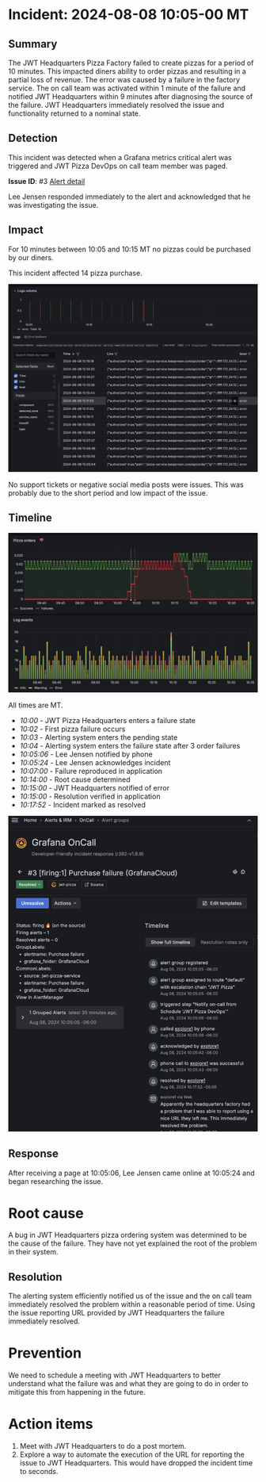 # Incident: 2024-08-08 10:05-00 MT

## Summary

The JWT Headquarters Pizza Factory failed to create pizzas for a period of 10 minutes. This impacted diners ability to order pizzas and resulting in a partial loss of revenue. The error was caused by a failure in the factory service. The on call team was activated within 1 minute of the failure and notified JWT Headquarters within 9 minutes after diagnosing the source of the failure. JWT Headquarters immediately resolved the issue and functionality returned to a nominal state.

## Detection

This incident was detected when a Grafana metrics critical alert was triggered and JWT Pizza DevOps on call team member was paged.

**Issue ID**: #3 [Alert detail](https://explore1.grafana.net/a/grafana-oncall-app/alert-groups/I8AM9U35LUPZB)

Lee Jensen responded immediately to the alert and acknowledged that he was investigating the issue.

## Impact

For 10 minutes between 10:05 and 10:15 MT no pizzas could be purchased by our diners.

This incident affected 14 pizza purchase.

![alt text](logErrors.png)

No support tickets or negative social media posts were issues. This was probably due to the short period and low impact of the issue.

## Timeline

![alt text](timeChart.png)

All times are MT.

- _10:00_ - JWT Pizza Headquarters enters a failure state
- _10:02_ - First pizza failure occurs
- _10:03_ - Alerting system enters the pending state
- _10:04_ - Alerting system enters the failure state after 3 order failures
- _10:05:06_ - Lee Jensen notified by phone
- _10:05:24_ - Lee Jensen acknowledges incident
- _10:07:00_ - Failure reproduced in application
- _10:14:00_ - Root cause determined
- _10:15:00_ - JWT Headquarters notified of error
- _10:15:00_ - Resolution verified in application
- _10:17:52_ - Incident marked as resolved

![alt text](incidentLog.png)

## Response

After receiving a page at 10:05:06, Lee Jensen came online at 10:05:24 and began researching the issue.

# Root cause

A bug in JWT Headquarters pizza ordering system was determined to be the cause of the failure. They have not yet explained the root of the problem in their system.

## Resolution

The alerting system efficiently notified us of the issue and the on call team immediately resolved the problem within a reasonable period of time. Using the issue reporting URL provided by JWT Headquarters the failure immediately resolved.

# Prevention

We need to schedule a meeting with JWT Headquarters to better understand what the failure was and what they are going to do in order to mitigate this from happening in the future.

# Action items

1. Meet with JWT Headquarters to do a post mortem.
1. Explore a way to automate the execution of the URL for reporting the issue to JWT Headquarters. This would have dropped the incident time to seconds.
